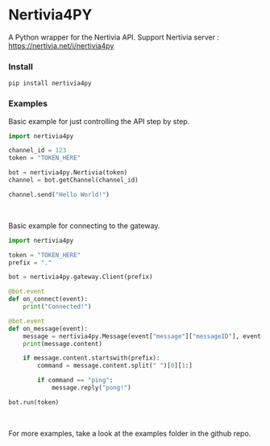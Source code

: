 # Nertivia4PY
A Python wrapper for the Nertivia API. 
Support Nertivia server : https://nertivia.net/i/nertivia4py

### Install
```
pip install nertivia4py
```

### Examples
Basic example for just controlling the API step by step.  
```python
import nertivia4py

channel_id = 123
token = "TOKEN_HERE"

bot = nertivia4py.Nertivia(token)
channel = bot.getChannel(channel_id)

channel.send("Hello World!")
``` 
   
<br />
  
Basic example for connecting to the gateway.  
```python
import nertivia4py

token = "TOKEN_HERE"
prefix = "."

bot = nertivia4py.gateway.Client(prefix)

@bot.event
def on_connect(event):
    print("Connected!")

@bot.event
def on_message(event):
    message = nertivia4py.Message(event["message"]["messageID"], event["message"]["channelID"])
    print(message.content)

    if message.content.startswith(prefix):
        command = message.content.split(" ")[0][1:]

        if command == "ping":
            message.reply("pong!")

bot.run(token)
```  
  
<br />
  
For more examples, take a look at the examples folder in the github repo.
